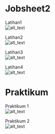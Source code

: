 
# Jobsheet2
Latihan1
<br>
![alt_text](https://github.com/kevinirzam/Jobsheet2-Revisi-Cuman-Koding-/blob/master/Latihan1.png)

Latihan2
<br>
![alt_text](https://github.com/kevinirzam/Jobsheet2-Revisi-Cuman-Koding-/blob/master/Latihan2.png)

Latihan3
<br>
![alt_text](https://github.com/kevinirzam/Jobsheet2-Revisi-Cuman-Koding-/blob/master/Latihan3.png)

Latihan4
<br>
![alt_text](https://github.com/kevinirzam/Jobsheet2-Revisi-Cuman-Koding-/blob/master/Latihan4.png)

# Praktikum

Praktikum 1
<br>
![alt_text](https://github.com/kevinirzam/Jobsheet2-Revisi-Cuman-Koding-/blob/master/Pra1.PNG)

Praktikum 2
<br>
![alt_text](https://github.com/kevinirzam/Jobsheet2-Revisi-Cuman-Koding-/blob/master/Pra2.PNG)

